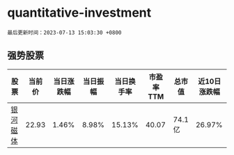 # quantitative-investment

`最后更新时间：2023-07-13 15:03:30 +0800`

## 强势股票

|股票|当前价|当日涨跌幅|当日振幅|当日换手率|市盈率TTM|总市值|近10日涨跌幅|
|----|----|----|----|----|----|----|----|
|[银河磁体](https://xueqiu.com/S/SZ300127)|22.93|1.46%|8.98%|15.13%|40.07|74.1亿|26.97%|
